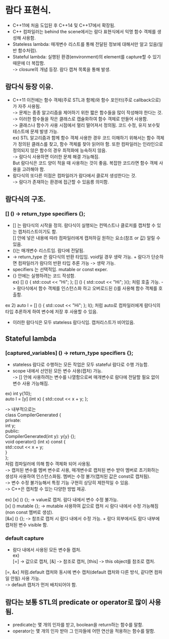 #  람다 표현식.  
- C++11에 처음 도입된 후 C++14 및 C++17에서 확장됨.   
- C++ 컴파일러는 behind the scene에서는 람다 표현식에서 익명 함수 객체를 생성해 사용함.   
- Stateless lambda: 매개변수 리스트를 통해 전달된 정보에 대해서만 알고 있음(일반 함수처럼).   
- Stateful lambda: 실행된 환경(environment)의 element를 capture할 수 있기 때문에 더 복잡함.   
-> closure의 개념 등장. 람다 캡쳐 목록을 통해 발생.   
   
## 람다식 등장 이유.  
- C++11 이전에는 함수 객체(주로 STL과 함께)와 함수 포인터(주로 callback으로)가 자주 사용됨.   
-> 문제는 종종 알고리즘을 제어하기 위한 짧은 함수들을 많이 작성해야 한다는 것.      
-> 이러한 함수들을 작은 클래스로 캡슐화하여 함수 객체로 만들어 사용함.   
-> 클래스나 함수가 사용 시점에서 멀리 떨어져서 정의됨. 코드 수정, 유지 보수및 테스트에 문제 발생 가능.   
    ex) STL 알고리즘과 함께 함수 객체 사용한 경우 코드 이해하기 위해서는 함수 객체가 정의된 클래스를 찾고, 함수 객체를 찾아 읽어야 함. 
    또한 컴파일러는 인라인으로 정의되지 않은 함수의 경우 최적화에 능숙하지 않음.   
-> 람다식 사용하면 이러한 문제 해결 가능해짐.   
    But 람다식은 코드 양이 적을 때 사용하는 것이 좋음. 복잡한 코드라면 함수 객체 사용을 고려해야 함.   
- 람다식의 또다른 이점은 컴파일러가 람다에서 클로저 생성한다는 것.   
-> 람다가 존재하는 환경에 접근할 수 있음릉 의미함.

## 람다식의 구조.  
### [] () -> return_type specifiers {};
- [] 는 람다식의 시작을 정의. 람다식이 실행되는 컨텍스트나 클로저를 캡처할 수 있는 캡처리스트이기도 함.   
[] 안에 넣은 내용에 따라 컴파일러에게 캡처하길 원하는 요소(참조 or 값) 알릴 수 있음.   
-  ()는 매개변수 리스트임. 람다에 전달됨.   
- -> return_type 은 람다식의 반환 타입임. void일 경우 생략 가능. + 람다가 단순하면 컴파일러가 람다의 반환 타입 추론 가능 -> 생략 가능.   
- specifiers 는 선택적임. mutable or const exper.
- {} 안에는 실행하려는 코드 작성함.   
ex) [] () { std::cout << "Hi"; };
[] () { std::cout << "Hi"; }(); 처럼 호출 가능. -> 람다식에서 함수 객체를 인스턴스화 하고 오버로드된 ()를 사용해 함수 객체를 호출함.   
   
ex 2) auto l = [] () { std::cout << "Hi"; };
        l(); 처럼 auto로 컴파일러에게 람다식의 타입 추론하게 하여 변수에 저장 후 사용할 수 있음.   
   
- 이러한 람다식은 모두 stateless 람다식임. 캡처리스트가 비어있음.

## Stateful lambda   
### [captured_variables] () -> return_type specifiers {};   
 - stateless 람다로 수행하는 모든 작업은 모두 stateful 람다로 수행 가능함.   
 - scope 내에서 선언된 모든 변수 사용(캡처) 가능.   
 -> [] 안에 사용하려는 변수를 나열함으로써 매개변수로 람다에 전달할 필요 없이 변수 사용 가능해짐.
 
 ex) int y{10};   
 auto l = [y] (int x) { std::cout << x + y; };   
    
 -> 내부적으로는   
 class CompilerGenerated {   
private:    
    int y;   
public:   
    CompilerGenerated(int y): y{y} {};   
    void operator() (int x) const {   
        std::cout << x + y;   
    }   
};   
 처럼 컴파일러에 의해 함수 객체화 되어 사용됨.   
-> 캡처된 변수를 멤버 변수로 사용, 매개변수로 캡처된 변수 받아 멤버로 초기화하는 생성자 사용하여 인스턴스화됨. 멤버는 수정 불가(캡처된 값은 const로 캡처됨).   
-> 변수 수정 불가능해서 특정 기능 구현히 상당히 제한적일 수 있음.   
-> C++은 캡처할 수 있는 다양한 방법 제공.   

ex) [x] () {}; -> value로 캡처. 람다 내에서 변수 수정 불가능.   
[x] () mutable {}; -> mutable 사용하여 값으로 캡처 시 람다 내에서 수정 가능해짐(non const 멤버로 생성).   
[&x] () {}; -> 참조로 캡처 시 람다 내에서 수정 가능. + 람다 외부에서도 람다 내부에 캡처된 변수 visible 함.   

### default capture
- 람다 내에서 사용된 모든 변수들 캡처.   
ex)  
[=] -> 값으로 캡처, [&] -> 참조로 캡처, [this] -> this object를 참조로 캡처.   
   
[=, &x] 처럼.default 캡처와 동시에 변수 캡처(default 캡처와 다른 방식, 같다면 컴파일 안됨) 사용 가능.  
-> default 캡처가 먼저 배치되어야 함.

## 람다는 보통 STL의 predicate or operator로 많이 사용됨.   
- predicate는 몇 개의 인자를 받고, boolean을 return하는 함수를 말함.   
- operator는 몇 개의 인자 받아 그 인자들에 어떤 연산을 적용하는 함수를 말함.   




